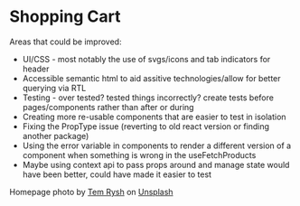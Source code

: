 # Shopping Cart

Areas that could be improved:

- UI/CSS - most notably the use of svgs/icons and tab indicators for header
- Accessible semantic html to aid assitive technologies/allow for better querying via RTL
- Testing - over tested? tested things incorrectly? create tests before pages/components rather than after or during
- Creating more re-usable components that are easier to test in isolation
- Fixing the PropType issue (reverting to old react version or finding another package)
- Using the error variable in components to render a different version of a component when something is wrong in the useFetchProducts
- Maybe using context api to pass props around and manage state would have been better, could have made it easier to test

Homepage photo by <a href="https://unsplash.com/@tem_rysh?utm_content=creditCopyText&utm_medium=referral&utm_source=unsplash">Tem Rysh</a> on <a href="https://unsplash.com/photos/black-trike-parked-near-soter-F6-U5fGAOik?utm_content=creditCopyText&utm_medium=referral&utm_source=unsplash">Unsplash</a>
